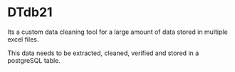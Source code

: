 # DTdb21

Its a custom data cleaning tool for a large amount of data stored in multiple excel files.

This data needs to be extracted, cleaned, verified and stored in a postgreSQL table. 